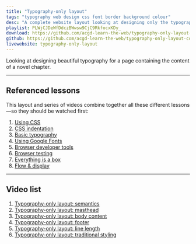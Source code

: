 ```yaml
---
title: "Typography-only layout"
tags: "typography web design css font border background colour"
desc: "A complete website layout looking at designing only the typography and ignoring images."
playlist: PLWjCJDeWfDdczBWwsw9CjC9RkfocxKDy_
download: https://github.com/acgd-learn-the-web/typography-only-layout-code/archive/master.zip
github: https://github.com/acgd-learn-the-web/typography-only-layout-code
livewebsite: typography-only-layout
---
```


Looking at designing beautiful typography for a page containing the content of a novel chapter.

---

## Referenced lessons

This layout and series of videos combine together all these different lessons—so they should be watched first:

1. [Using CSS](/topics/using-css/)
2. [CSS indentation](https://learn-the-web.algonquindesign.ca/topics/css-indentation/)
3. [Basic typography](https://learn-the-web.algonquindesign.ca/topics/basic-typography/)
4. [Using Google Fonts](https://learn-the-web.algonquindesign.ca/topics/google-fonts/)
5. [Browser developer tools](https://learn-the-web.algonquindesign.ca/topics/browser-developer-tools/)
6. [Browser testing](https://learn-the-web.algonquindesign.ca/topics/browser-testing/)
7. [Everything is a box](https://learn-the-web.algonquindesign.ca/topics/box-model/)
8. [Flow & display](https://learn-the-web.algonquindesign.ca/topics/flow-display/)

---

## Video list

1. [Typography-only layout: semantics](https://www.youtube.com/watch?v=zsmQ5Kh-wO8&list=PLWjCJDeWfDdczBWwsw9CjC9RkfocxKDy_&index=1)
2. [Typography-only layout: masthead](https://www.youtube.com/watch?v=Q82zxQAja0k&index=2&list=PLWjCJDeWfDdczBWwsw9CjC9RkfocxKDy_)
3. [Typography-only layout: body content](https://www.youtube.com/watch?v=ZpjBxInONhg&index=3&list=PLWjCJDeWfDdczBWwsw9CjC9RkfocxKDy_)
4. [Typography-only layout: footer](https://www.youtube.com/watch?v=FmyZh0EwUQw&index=4&list=PLWjCJDeWfDdczBWwsw9CjC9RkfocxKDy_)
5. [Typography-only layout: line length](https://www.youtube.com/watch?v=Gh5i9J0G23Q&list=PLWjCJDeWfDdczBWwsw9CjC9RkfocxKDy_&index=5)
6. [Typography-only layout: traditional styling](https://www.youtube.com/watch?v=yOOxGjkpaGk&index=6&list=PLWjCJDeWfDdczBWwsw9CjC9RkfocxKDy_)
